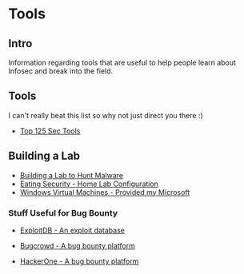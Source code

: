 # Tools

## Intro

Information regarding tools that are useful to help people learn about Infosec and break into the field.

## Tools

I can't really beat this list so why not just direct you there :)

* [Top 125 Sec Tools](http://sectools.org/)

## Building a Lab

* [Building a Lab to Hunt Malware](https://www.alienvault.com/blogs/security-essentials/building-a-home-lab-to-become-a-malware-hunter-a-beginners-guide)
* [Eating Security - Home Lab Configuration](http://eatingsecurity.blogspot.com/2013/04/new-home-lab-configuration.html)
* [Windows Virtual Machines - Provided my Microsoft](https://developer.microsoft.com/en-us/microsoft-edge/tools/vms/)


### Stuff Useful for Bug Bounty

* [ExploitDB - An exploit database](https://www.exploit-db.com/)

* [Bugcrowd - A bug bounty platform](https://bugcrowd.com/)

* [HackerOne - A bug bounty platform](https://hackerone.com)
